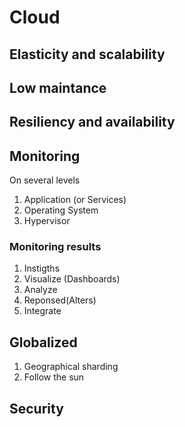 # Cloud


## Elasticity and scalability

## Low maintance

## Resiliency and availability

## Monitoring 

On several levels
1. Application (or Services)
2. Operating System
3. Hypervisor

### Monitoring results

1. Instigths
2. Visualize (Dashboards)
3. Analyze 
4. Reponsed(Alters)
5. Integrate

## Globalized

1. Geographical sharding
2. Follow the sun


## Security
